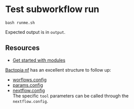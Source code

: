 # Test subworkflow run

```
bash runme.sh
```

Expected output is in ```output```.

## Resources

* [Get started with modules](https://nf-co.re/docs/contributing/modules#new-module-guidelines-and-pr-review-checklist)

[Bactopia nf](https://github.com/bactopia/bactopia/tree/master/conf) has an excellent structure to follow up:    
* [worflows.config](https://github.com/bactopia/bactopia/blob/master/conf/workflows.config)     
* [params.config](https://github.com/bactopia/bactopia/blob/master/conf/params.config)     
* [nextflow.config](https://github.com/bactopia/bactopia/blob/master/nextflow.config)    
The specific ```tool``` parameters can be called through the ```nextflow.config```.     
